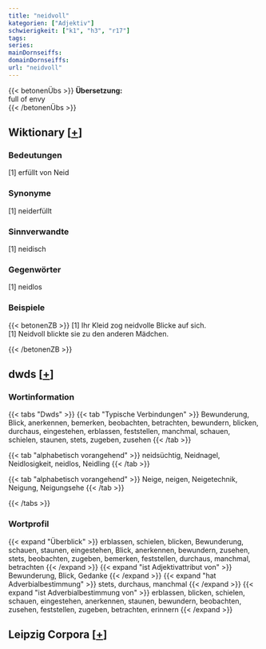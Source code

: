 ```yaml
---
title: "neidvoll"
kategorien: ["Adjektiv"]
schwierigkeit: ["k1", "h3", "r17"]
tags:
series:
mainDornseiffs:
domainDornseiffs:
url: "neidvoll"
---
```


{{< betonenÜbs >}}
**Übersetzung:**  
full of envy  
{{< /betonenÜbs >}}

## Wiktionary [[+](https://de.wiktionary.org/wiki/neidvoll)]

### Bedeutungen
[1] erfüllt von Neid  

### Synonyme
[1] neiderfüllt  

### Sinnverwandte
[1] neidisch  

### Gegenwörter
[1] neidlos  

### Beispiele
{{< betonenZB >}}
[1] Ihr Kleid zog neidvolle Blicke auf sich.  
[1] Neidvoll blickte sie zu den anderen Mädchen.  

{{< /betonenZB >}}


## dwds [[+](https://www.dwds.de/wb/neidvoll)]

### Wortinformation
{{< tabs "Dwds" >}}
{{< tab "Typische Verbindungen" >}}
Bewunderung, Blick, anerkennen, bemerken, beobachten, betrachten, bewundern, blicken, durchaus, eingestehen, erblassen, feststellen, manchmal, schauen, schielen, staunen, stets, zugeben, zusehen
{{< /tab >}}

{{< tab "alphabetisch vorangehend" >}}
neidsüchtig, Neidnagel, Neidlosigkeit, neidlos, Neidling
{{< /tab >}}

{{< tab "alphabetisch vorangehend" >}}
Neige, neigen, Neigetechnik, Neigung, Neigungsehe
{{< /tab >}}

{{< /tabs >}}

### Wortprofil
{{< expand "Überblick" >}} erblassen, schielen, blicken, Bewunderung, schauen, staunen, eingestehen, Blick, anerkennen, bewundern, zusehen, stets, beobachten, zugeben, bemerken, feststellen, durchaus, manchmal, betrachten {{< /expand >}}
{{< expand "ist Adjektivattribut von" >}} Bewunderung, Blick, Gedanke {{< /expand >}}
{{< expand "hat Adverbialbestimmung" >}} stets, durchaus, manchmal {{< /expand >}}
{{< expand "ist Adverbialbestimmung von" >}} erblassen, blicken, schielen, schauen, eingestehen, anerkennen, staunen, bewundern, beobachten, zusehen, feststellen, zugeben, betrachten, erinnern {{< /expand >}}

## Leipzig Corpora [[+](https://corpora.uni-leipzig.de/en/res?word=neidvoll&corpusId=deu_newscrawl-public_2018)]


